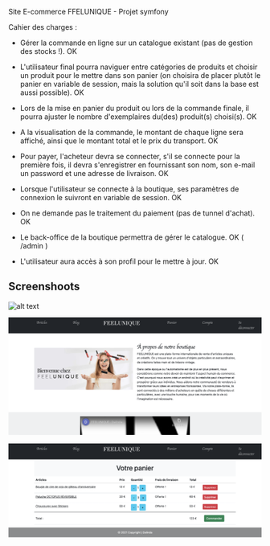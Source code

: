 
Site E-commerce FFELUNIQUE - Projet symfony


Cahier des charges :


- Gérer la commande en ligne sur un catalogue existant (pas de gestion des stocks !). OK

- L'utilisateur final pourra naviguer entre catégories de produits et choisir un produit pour le mettre dans son panier (on choisira de placer plutôt le panier en variable de session, mais la solution qu'il soit dans la base est aussi possible). OK

- Lors de la mise en panier du produit ou lors de la commande finale, il pourra ajuster le nombre d'exemplaires du(des) produit(s) choisi(s). OK

- A la visualisation de la commande, le montant de chaque ligne sera affiché, ainsi que le montant total et le prix du transport. OK

- Pour payer, l'acheteur devra se connecter, s'il se connecte pour la première fois, il devra s'enregistrer en fournissant son nom,  son e-mail un password et une adresse de livraison. OK

- Lorsque l'utilisateur se connecte à la boutique, ses paramètres de connexion le suivront en variable de session. OK

- On ne demande pas le traitement du paiement (pas de tunnel d'achat). OK

- Le back-office de la boutique permettra de gérer le catalogue. OK ( /admin )

- L'utilisateur aura accès à son profil pour le mettre à jour. OK

## Screenshoots 

![alt text](https://github.com/dalinda28/FEELUNIQUE-Ecommerce/blob/main/FEELUNIQUE1.png?raw=true)

![alt text](https://github.com/dalinda28/FEELUNIQUE-Ecommerce/blob/main/FEELUNIQUE2.png?raw=true)

![alt text](https://github.com/dalinda28/FEELUNIQUE-Ecommerce/blob/main/FEELUNIQUE3.png?raw=true)



